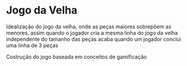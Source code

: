 # Jogo da Velha

Idealização do jogo da velha, onde as peças maiores sobrepõem as menores, assim quando o jogador cria a mesma linha do jogo da velha independente do tamanho das peças acaba quando um jogador conclui uma linha de 3 peças

Costrução do jogo baseada em conceitos de gamificação
